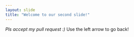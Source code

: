 ```yaml
---
layout: slide
title: "Welcome to our second slide!"
---
```

*Pls accept my pull request :)*
Use the left arrow to go back!
